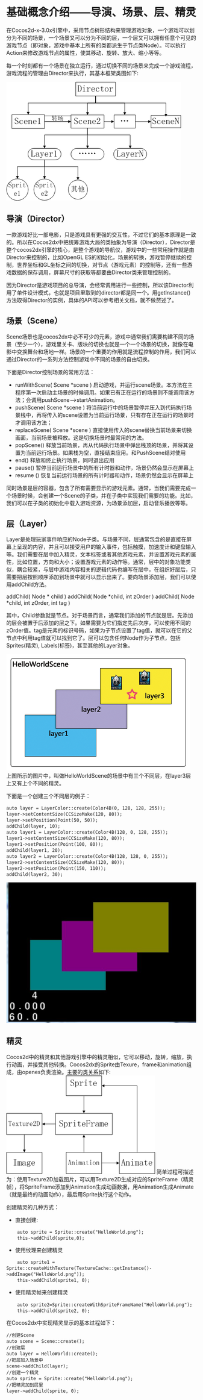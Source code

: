 # 基础概念介绍——导演、场景、层、精灵

在Cocos2d-x-3.0x引擎中，采用节点树形结构来管理游戏对象，一个游戏可以划分为不同的场景，一个场景又可以分为不同的层，一个层又可以拥有任意个可见的游戏节点（即对象，游戏中基本上所有的类都派生于节点类Node）。可以执行Action来修改游戏节点的属性，使其移动、旋转、放大、缩小等等。

每一个时刻都有一个场景在独立运行，通过切换不同的场景来完成一个游戏流程，游戏流程的管理由Director来执行，其基本框架类图如下: 

![](./res/frame.png)

## 导演（Director）
一款游戏好比一部电影，只是游戏具有更强的交互性，不过它们的基本原理是一致的。所以在Cocos2dx中把统筹游戏大局的类抽象为导演（Director），Director是整个cocos2dx引擎的核心，是整个游戏的导航仪，游戏中的一些常用操作就是由Director来控制的，比如OpenGL ES的初始化，场景的转换，游戏暂停继续的控制，世界坐标和GL坐标之间的切换，对节点（游戏元素）的控制等，还有一些游戏数据的保存调用，屏幕尺寸的获取等都要由Director类来管理控制的。

因为Director是游戏项目的总导演，会经常调用进行一些控制，所以该Director利用了单件设计模式，也就是项目里取到的director都是同一个。用getInstance() 方法取得Director的实例，具体的API可以参考相关文档，就不做赘述了。


## 场景（Scene）
Scene场景也是cocos2dx中必不可少的元素，游戏中通常我们需要构建不同的场景（至少一个），游戏里关卡、版块的切换也就是一个一个场景的切换，就像在电影中变换舞台和场地一样。场景的一个重要的作用就是流程控制的作用，我们可以通过Director的一系列方法控制游戏中不同的场景的自由切换。

下面是Director控制场景的常用方法：

- runWithScene( Scene *scene )       启动游戏，并运行scene场景。本方法在主程序第一次启动主场景的时候调用。如果已有正在运行的场景则不能调用该方法；会调用pushScene-->startAnimation。
- pushScene( Scene *scene )          将当前运行中的场景暂停并压入到代码执行场景栈中，再将传入的scene设置为当前运行场景，只有存在正在运行的场景时才调用该方法；
- replaceScene( Scene *scene )       直接使用传入的scene替换当前场景来切换画面，当前场景被释放。这是切换场景时最常用的方法。
- popScene()                         释放当前场景，再从代码执行场景中弹出栈顶的场景，并将其设置为当前运行场景。如果栈为空，直接结束应用。和PushScene结对使用
- end()                              释放和终止执行场景，同时退出应用
- pause()                            暂停当前运行场景中的所有计时器和动作，场景仍然会显示在屏幕上
- resume ()                          恢复当前运行场景的所有计时器和动作，场景仍然会显示在屏幕上


同时场景是层的容器，包含了所有需要显示的游戏元素。通常，当我们需要完成一个场景时候，会创建一个Scene的子类，并在子类中实现我们需要的功能。比如，我们可以在子类的初始化中载入游戏资源，为场景添加层，启动音乐播放等等。



## 层（Layer）
Layer是处理玩家事件响应的Node子类。与场景不同，层通常包含的是直接在屏幕上呈现的内容，并且可以接受用户的输入事件，包括触摸，加速度计和键盘输入等。我们需要在层中加入精灵，文本标签或者其他游戏元素，并设置游戏元素的属性，比如位置，方向和大小；设置游戏元素的动作等。通常，层中的对象功能类似，耦合较紧，与层中游戏内容相关的逻辑代码也编写在层中，在组织好层后，只需要把层按照顺序添加到场景中就可以显示出来了。要向场景添加层，我们可以使用addChild方法。

addChild( Node * child )
addChild( Node *child, int zOrder )
addChild( Node *child, int zOrder, int tag )

其中，Child参数就是节点。对于场景而言，通常我们添加的节点就是层。先添加的层会被置于后添加的层之下。如果需要为它们指定先后次序，可以使用不同的zOrder值。tag是元素的标识号码，如果为子节点设置了tag值，就可以在它的父节点中利用tag值就可以找到它了。层可以包含任何Node作为子节点，包括Sprites(精灵), Labels(标签)，甚至其他的Layer对象。

![](./res/layer.png) 
上图所示的图片中，叫做HelloWorldScene的场景中有三个不同层，在layer3层上又有上个不同的精灵。

下面是一个创建三个不同层的例子：

	auto layer = LayerColor::create(Color4B(0, 128, 128, 255));
	layer->setContentSize(CCSizeMake(120, 80));
	layer->setPosition(Point(50, 50));
	addChild(layer, 10);
	auto layer1 = LayerColor::create(Color4B(128, 0, 128, 255));
	layer1->setContentSize(CCSizeMake(120, 80));
	layer1->setPosition(Point(100, 80));
	addChild(layer1, 20);
	auto layer2 = LayerColor::create(Color4B(128, 128, 0, 255));
	layer2->setContentSize(CCSizeMake(120, 80));
	layer2->setPosition(Point(150, 110));
	addChild(layer2, 30);

![](./res/example.jpg)    

## 精灵

Cocos2d中的精灵和其他游戏引擎中的精灵相似，它可以移动，旋转，缩放，执行动画，并接受其他转换。Cocos2dx的Sprite由Texure，frame和animation组成，由openes负责渲染。主要的类关系如下:
![](./res/sprite.png)
简单过程可描述为：使用Texture2D加载图片，可以用Texture2D生成对应的SpriteFrame（精灵帧），将SpriteFrame添加到Animation生成动画数据，用Animation生成Animate（就是最终的动画动作），最后用Sprite执行这个动作。


创建精灵的几种方式：

- 直接创建:

```    
	auto sprite = Sprite::create("HelloWorld.png");      
	this->addChild(sprite,0);
```	
- 使用纹理来创建精灵     
 
```
	auto sprite1 = Sprite::createWithTexture(TextureCache::getInstance()->addImage("HelloWorld.png"));
	this->addChild(sprite1, 0);
```	

- 使用精灵帧来创建精灵      

```
	auto sprite2=Sprite::createWithSpriteFrameName("HelloWorld.png");　　
	this->addChild(sprite2, 0);
```

在Cocos2dx中实现精灵显示的基本过程如下：

	//创建Scene
	auto scene = Scene::create();
	//创建层
	auto layer = HelloWorld::create();
	//把层加入场景中
	scene->addChild(layer);
	//创建一个精灵
	auto sprite = Sprite::create("HelloWorld.png");
	//把精灵加到层里
	layer->addChild(sprite, 0);
